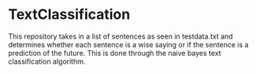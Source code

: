 # TextClassification

This repository takes in a list of sentences as seen in testdata.txt and determines whether each sentence is a wise saying or if the sentence is a prediction of the future. This is done through the naive bayes text classification algorithm.